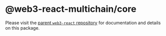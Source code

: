 # @web3-react-multichain/core

Please visit the [parent `web3-react` repository](https://github.com/NoahZinsmeister/web3-react) for documentation and details on this package.
